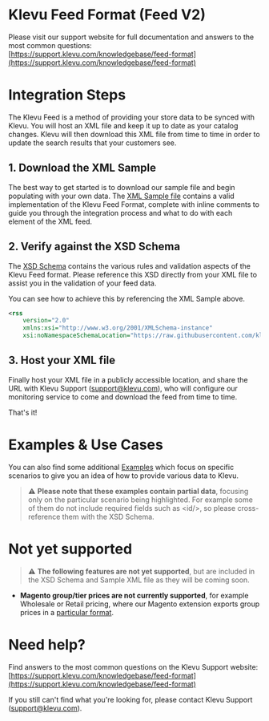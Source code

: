 # Klevu Feed Format (Feed V2)

Please visit our support website for full documentation and answers to the most common questions:  
[https://support.klevu.com/knowledgebase/feed-format](https://support.klevu.com/knowledgebase/feed-format)

# Integration Steps

The Klevu Feed is a method of providing your store data to be synced with Klevu.
You will host an XML file and keep it up to date as your catalog changes.
Klevu will then download this XML file from time to time
in order to update the search results that your customers see.

## 1. Download the XML Sample

The best way to get started is to download our sample file and begin populating with
your own data. The [XML Sample file](./sample.xml) contains a valid implementation
of the Klevu Feed Format, complete with inline comments to guide you through the
integration process and what to do with each element of the XML feed.

## 2. Verify against the XSD Schema

The [XSD Schema](./schema.xsd) contains the various rules and validation aspects
of the Klevu Feed format. Please reference this XSD directly from your XML file
to assist you in the validation of your feed data.

You can see how to achieve this by referencing the XML Sample above.

```xml
<rss
    version="2.0"
    xmlns:xsi="http://www.w3.org/2001/XMLSchema-instance"
    xsi:noNamespaceSchemaLocation="https://raw.githubusercontent.com/klevu/feed/2.0/schema.xsd">
```

## 3. Host your XML file

Finally host your XML file in a publicly accessible location, and share the URL with Klevu
Support (support@klevu.com), who will configure our monitoring service to come and download
the feed from time to time.

That's it!

# Examples & Use Cases

You can also find some additional [Examples](./examples) which focus on specific
scenarios to give you an idea of how to provide various data to Klevu.

> :warning: **Please note that these examples contain partial data**, focusing only 
on the particular scenario being highlighted. For example some of them do not include required
fields such as &lt;id/&gt;, so please cross-reference them with the XSD Schema.

# Not yet supported

> :warning: **The following features are not yet supported**,
but are included in the XSD Schema and Sample XML file as they will be coming soon.

- **Magento group/tier prices are not currently supported**,
for example Wholesale or Retail pricing, where our Magento extension exports group prices in a
[particular format](https://support.klevu.com/knowledgebase/magento-group-prices-and-catalog-price-rules/).

# Need help?

Find answers to the most common questions on the Klevu Support website:  
[https://support.klevu.com/knowledgebase/feed-format](https://support.klevu.com/knowledgebase/feed-format)

If you still can't find what you're looking for, please contact Klevu Support (support@klevu.com).
